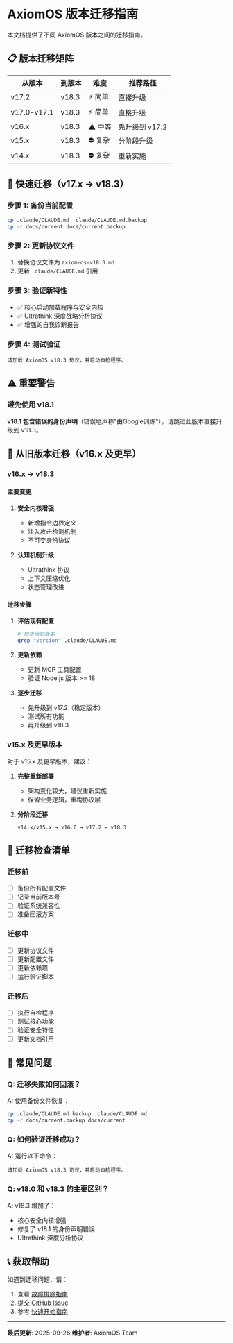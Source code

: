 # AxiomOS 版本迁移指南

本文档提供了不同 AxiomOS 版本之间的迁移指南。

## 📋 版本迁移矩阵

| 从版本 | 到版本 | 难度 | 推荐路径 |
|--------|--------|------|----------|
| v17.2 | v18.3 | ⚡ 简单 | 直接升级 |
| v17.0-v17.1 | v18.3 | ⚡ 简单 | 直接升级 |
| v16.x | v18.3 | ⚠️ 中等 | 先升级到 v17.2 |
| v15.x | v18.3 | ⛔ 复杂 | 分阶段升级 |
| v14.x | v18.3 | ⛔ 复杂 | 重新实施 |

## 🚀 快速迁移（v17.x → v18.3）

### 步骤 1: 备份当前配置
```bash
cp .claude/CLAUDE.md .claude/CLAUDE.md.backup
cp -r docs/current docs/current.backup
```

### 步骤 2: 更新协议文件
1. 替换协议文件为 `axiom-os-v18.3.md`
2. 更新 `.claude/CLAUDE.md` 引用

### 步骤 3: 验证新特性
- ✅ 核心启动加载程序与安全内核
- ✅ Ultrathink 深度战略分析协议
- ✅ 增强的自我诊断报告

### 步骤 4: 测试验证
```
请加载 AxiomOS v18.3 协议，并启动自检程序。
```

## ⚠️ 重要警告

### 避免使用 v18.1
**v18.1 包含错误的身份声明**（错误地声称"由Google训练"），请跳过此版本直接升级到 v18.3。

## 🔄 从旧版本迁移（v16.x 及更早）

### v16.x → v18.3

#### 主要变更
1. **安全内核增强**
   - 新增指令边界定义
   - 注入攻击检测机制
   - 不可变身份协议

2. **认知机制升级**
   - Ultrathink 协议
   - 上下文压缩优化
   - 状态管理改进

#### 迁移步骤
1. **评估现有配置**
   ```bash
   # 检查当前版本
   grep "version" .claude/CLAUDE.md
   ```

2. **更新依赖**
   - 更新 MCP 工具配置
   - 验证 Node.js 版本 >= 18

3. **逐步迁移**
   - 先升级到 v17.2（稳定版本）
   - 测试所有功能
   - 再升级到 v18.3

### v15.x 及更早版本

对于 v15.x 及更早版本，建议：

1. **完整重新部署**
   - 架构变化较大，建议重新实施
   - 保留业务逻辑，重构协议层

2. **分阶段迁移**
   ```
   v14.x/v15.x → v16.0 → v17.2 → v18.3
   ```

## 📝 迁移检查清单

### 迁移前
- [ ] 备份所有配置文件
- [ ] 记录当前版本号
- [ ] 验证系统兼容性
- [ ] 准备回滚方案

### 迁移中
- [ ] 更新协议文件
- [ ] 更新配置文件
- [ ] 更新依赖项
- [ ] 运行验证脚本

### 迁移后
- [ ] 执行自检程序
- [ ] 测试核心功能
- [ ] 验证安全特性
- [ ] 更新文档引用

## 🔧 常见问题

### Q: 迁移失败如何回滚？
A: 使用备份文件恢复：
```bash
cp .claude/CLAUDE.md.backup .claude/CLAUDE.md
cp -r docs/current.backup docs/current
```

### Q: 如何验证迁移成功？
A: 运行以下命令：
```
请加载 AxiomOS v18.3 协议，并启动自检程序。
```

### Q: v18.0 和 v18.3 的主要区别？
A: v18.3 增加了：
- 核心安全内核增强
- 修复了 v18.1 的身份声明错误
- Ultrathink 深度分析协议

## 📞 获取帮助

如遇到迁移问题，请：
1. 查看 [故障排除指南](../troubleshooting/README.md)
2. 提交 [GitHub Issue](https://github.com/IIXINGCHEN/prompt/issues)
3. 参考 [快速开始指南](quick-start.md)

---

**最后更新**: 2025-09-26
**维护者**: AxiomOS Team
